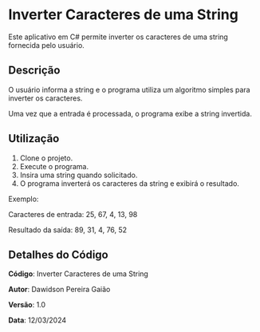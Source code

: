 # Inverter Caracteres de uma String
Este aplicativo em C# permite inverter os caracteres de uma string fornecida pelo usuário.

## Descrição
O usuário informa a string e o programa utiliza um algoritmo simples para inverter os caracteres.

Uma vez que a entrada é processada, o programa exibe a string invertida.

## Utilização
1. Clone o projeto.
2. Execute o programa.
3. Insira uma string quando solicitado.
4. O programa inverterá os caracteres da string e exibirá o resultado.

Exemplo:

Caracteres de entrada: 25, 67, 4, 13, 98

Resultado da saída: 89, 31, 4, 76, 52

## Detalhes do Código
**Código**: Inverter Caracteres de uma String

**Autor**: Dawidson Pereira Gaião

**Versão**: 1.0

**Data**: 12/03/2024
